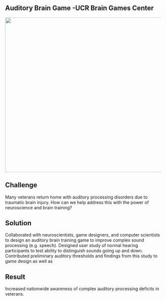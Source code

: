 ## Auditory Brain Game -UCR Brain Games Center ##

<img src="https://github.com/ddavis-100/UX_Portfolio/blob/master/images/AudBrainGame.png" width="700" height="500">

## Challenge
Many veterans return home with auditory processing disorders due to traumatic brain injury. How can we help address this with the power of neuroscience and brain training?

## Solution

Collaborated with neuroscientists, game designers, and computer scientists to design an auditory brain training game to improve complex sound processing (e.g. speech). Designed user study of normal hearing participants to test ability to distinguish sounds going up and down. Contributed preliminary auditory thresholds and findings from this study to game design as well as 

## Result

Increased nationwide awareness of complex auditory processing deficits in veterans. 


